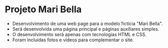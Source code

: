 # Projeto Mari Bella

- Desenvolvimento de uma web page para a modelo fictícia "Mari Bella".
- Será desenvolvida uma página principal e páginas auxiliares simples.
- O desenvolvimento será apenas com tecnologias HTML e CSS.
- Foram incluídas fotos e vídeos para complementar o site.